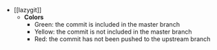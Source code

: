 - [[lazygit]]
	- **Colors**
		- Green: the commit is included in the master branch
		- Yellow: the commit is not included in the master branch
		- Red: the commit has not been pushed to the upstream branch